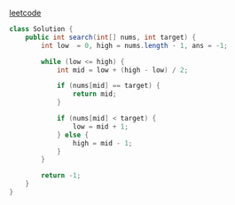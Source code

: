 [leetcode](https://leetcode.com/problems/binary-search/description/)

```java
class Solution {
    public int search(int[] nums, int target) {
        int low  = 0, high = nums.length - 1, ans = -1;

        while (low <= high) {
            int mid = low + (high - low) / 2;

            if (nums[mid] == target) {
                return mid;
            }

            if (nums[mid] < target) {
                low = mid + 1;
            } else {
                high = mid - 1;
            }
        }

        return -1;
    }
}
```